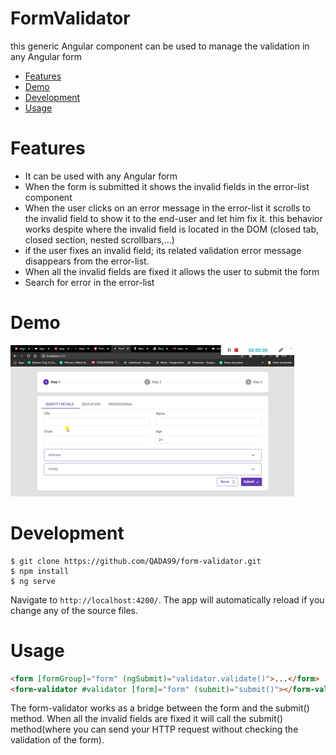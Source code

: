 # FormValidator

this generic Angular component can be used to manage the validation in any Angular form

<!-- toc -->

- [Features](#features)
- [Demo](#demo)
- [Development](#development)
- [Usage](#usage)
<!-- tocstop -->

# Features

<!-- features -->

- It can be used with any Angular form
- When the form is submitted it shows the invalid fields in the error-list component
- When the user clicks on an error message in the error-list it scrolls to the invalid field to show it to the end-user and let him fix it. this behavior works despite where the invalid field is located in the DOM (closed tab, closed section, nested scrollbars,...)
- if the user fixes an invalid field; its related validation error message disappears from the error-list.
- When all the invalid fields are fixed it allows the user to submit the form
- Search for error in the error-list

<!-- featuresstop -->

# Demo

<!-- demo  -->

![Farmers Market Finder Demo](src/assets/demo/demo.gif)

<!-- demostop -->

# Development

<!-- development -->

```sh-session
$ git clone https://github.com/QADA99/form-validator.git
$ npm install
$ ng serve
```

Navigate to `http://localhost:4200/`. The app will automatically reload if you change any of the source files.

<!-- developmentstop -->

# Usage

<!-- usage -->

```html
<form [formGroup]="form" (ngSubmit)="validator.validate()">...</form>
<form-validator #validator [form]="form" (submit)="submit()"></form-validator>
```

The form-validator works as a bridge between the form and the submit() method. When all the invalid fields are fixed it will call the submit() method(where you can send your HTTP request without checking the validation of the form).

<!-- usagestop -->
